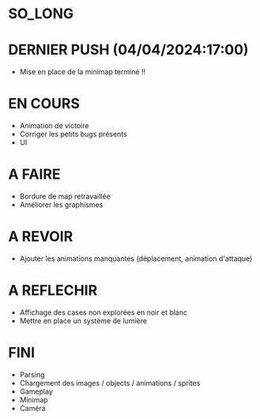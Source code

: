 # SO_LONG

# DERNIER PUSH (04/04/2024:17:00)
- Mise en place de la minimap terminé !!

# EN COURS
- Animation de victoire
- Corriger les petits bugs présents
- UI

# A FAIRE
- Bordure de map retravaillée
- Améliorer les graphismes

# A REVOIR
- Ajouter les animations manquantes (déplacement, animation d'attaque)

# A REFLECHIR
- Affichage des cases non explorées en noir et blanc
- Mettre en place un système de lumière

# FINI
- Parsing
- Chargement des images / objects / animations / sprites
- Gameplay
- Minimap
- Caméra